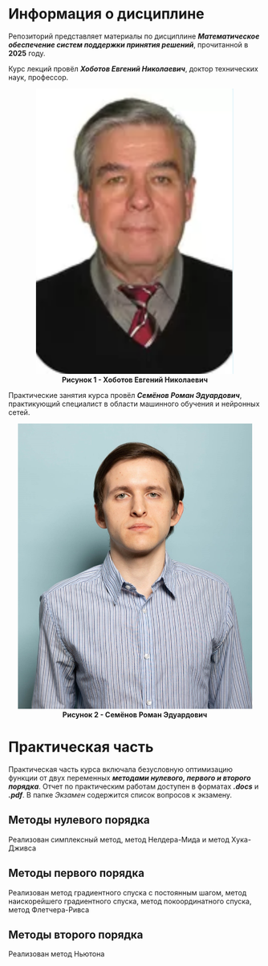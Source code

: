 # Информация о дисциплине

Репозиторий представляет материалы по дисциплине ***Математическое обеспечение систем поддержки принятия решений***, прочитанной в **2025** году.

Курс лекций провёл
***Хоботов Евгений Николаевич***,
доктор технических наук, профессор.
<p align="center">
  <img src="Images/Хоботов_Евгений_Николаевич.png" alt="Хоботов Евгений Николаевич" width="394" height="569">
  <br>
  <strong>Рисунок 1 - Хоботов Евгений Николаевич</strong>
</p>

Практические занятия курса провёл
***Семёнов Роман Эдуардович***,
практикующий специалист в области машинного обучения и нейронных сетей.
<p align="center">
  <img src="Images/Семёнов_Роман_Эдуардович.jpg" alt="Семёнов Роман Эдуардович" width="467" height="569">
  <br>
  <strong>Рисунок 2 - Семёнов Роман Эдуардович</strong>
</p>

# Практическая часть

Практическая часть курса включала безусловную оптимизацию функции от двух переменных ***методами нулевого, первого и второго порядка***.
Отчет по практическим работам доступен в форматах ***.docs*** и ***.pdf***.
В папке *Экзамен* содержится список вопросов к экзамену.

## Методы нулевого порядка

Реализован симплексный метод, метод Нелдера-Мида и метод Хука-Дживса

## Методы первого порядка

Реализован метод градиентного спуска с постоянным шагом, метод наискорейшего градиентного спуска, метод покоординатного спуска, метод Флетчера-Ривса

## Методы второго порядка

Реализован метод Ньютона